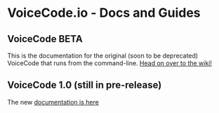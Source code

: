 # VoiceCode.io - Docs and Guides


## VoiceCode BETA
This is the documentation for the original (soon to be deprecated) VoiceCode that runs from the command-line. 
[Head on over to the wiki!](https://github.com/VoiceCode/docs/wiki)

## VoiceCode 1.0 (still in pre-release)
The new [documentation is here](https://voicecode.gitbooks.io/voicecode/content)
